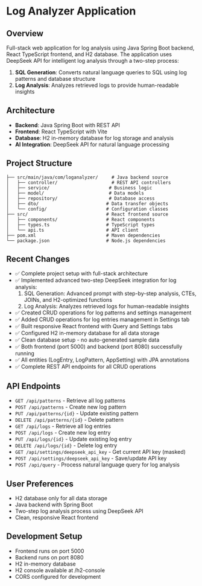 # Log Analyzer Application

## Overview
Full-stack web application for log analysis using Java Spring Boot backend, React TypeScript frontend, and H2 database. The application uses DeepSeek API for intelligent log analysis through a two-step process:

1. **SQL Generation**: Converts natural language queries to SQL using log patterns and database structure
2. **Log Analysis**: Analyzes retrieved logs to provide human-readable insights

## Architecture
- **Backend**: Java Spring Boot with REST API
- **Frontend**: React TypeScript with Vite
- **Database**: H2 in-memory database for log storage and analysis
- **AI Integration**: DeepSeek API for natural language processing

## Project Structure
```
├── src/main/java/com/loganalyzer/     # Java backend source
│   ├── controller/                    # REST API controllers
│   ├── service/                      # Business logic
│   ├── model/                        # Data models
│   ├── repository/                   # Database access
│   ├── dto/                         # Data transfer objects
│   └── config/                      # Configuration classes
├── src/                             # React frontend source
│   ├── components/                  # React components
│   ├── types.ts                     # TypeScript types
│   └── api.ts                       # API client
├── pom.xml                          # Maven dependencies
└── package.json                     # Node.js dependencies
```

## Recent Changes
- ✅ Complete project setup with full-stack architecture
- ✅ Implemented advanced two-step DeepSeek integration for log analysis:
  1. SQL Generation: Advanced prompt with step-by-step analysis, CTEs, JOINs, and H2-optimized functions
  2. Log Analysis: Analyzes retrieved logs for human-readable insights
- ✅ Created CRUD operations for log patterns and settings management
- ✅ Added CRUD operations for log entries management in Settings tab
- ✅ Built responsive React frontend with Query and Settings tabs
- ✅ Configured H2 in-memory database for all data storage  
- ✅ Clean database setup - no auto-generated sample data
- ✅ Both frontend (port 5000) and backend (port 8080) successfully running
- ✅ All entities (LogEntry, LogPattern, AppSetting) with JPA annotations
- ✅ Complete REST API endpoints for all CRUD operations

## API Endpoints
- `GET /api/patterns` - Retrieve all log patterns
- `POST /api/patterns` - Create new log pattern
- `PUT /api/patterns/{id}` - Update existing pattern
- `DELETE /api/patterns/{id}` - Delete pattern
- `GET /api/logs` - Retrieve all log entries
- `POST /api/logs` - Create new log entry
- `PUT /api/logs/{id}` - Update existing log entry
- `DELETE /api/logs/{id}` - Delete log entry
- `GET /api/settings/deepseek_api_key` - Get current API key (masked)
- `POST /api/settings/deepseek_api_key` - Save/update API key
- `POST /api/query` - Process natural language query for log analysis

## User Preferences
- H2 database only for all data storage
- Java backend with Spring Boot
- Two-step log analysis process using DeepSeek API
- Clean, responsive React frontend

## Development Setup
- Frontend runs on port 5000
- Backend runs on port 8080
- H2 in-memory database
- H2 console available at /h2-console
- CORS configured for development